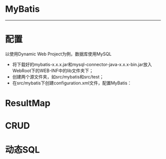 # MyBatis #
---
# 配置 #
以使用Dynamic Web Project为例，数据库使用MySQL
* 将下载好的mybatis-x.x.x.jar和mysql-connector-java-x.x.x-bin.jar放入WebRoot下的WEB-INF中的lib文件夹下；
* 创建两个源文件夹，如src/mybatis和src/test；
* 在src/mybatis下创建configuration.xml文件，配置MyBatis：
	<?xml version="1.0" encoding="UTF-8"?>
	<!DOCTYPE configuration PUBLIC "-//mybatis.org//DTD Config 3.0//EN"
	"http://mybatis.org/dtd/mybatis-3-config.dtd">
	<configuration>
		<typeAliases> 
			<typeAlias alias="Person" type="com.mybatis.model.Person"/> 
		</typeAliases> 
		<environments default="development">
			<environment id="development">
			<transactionManager type="JDBC"/>
 				<dataSource type="POOLED">
					<property name="driver" value="com.mysql.jdbc.Driver"/>
					<property name="url" value="jdbc:mysql://127.0.0.1:3306/test" />
					<property name="username" value="root"/>
					<property name="password" value="root"/>
				</dataSource>
			</environment>
		</environments>
    		<mappers>
			<mapper resource="com/mybatis/model/Person-mapping.xml"/>
		</mappers>
	</configuration>

# ResultMap #

# CRUD #

# 动态SQL #
